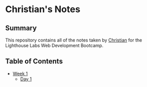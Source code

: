 # Christian's Notes

## Summary
This repository contains all of the notes taken by [Christian](https://github.com/robotsch) for the Lighthouse Labs Web Development Bootcamp.

## Table of Contents
 * [Week 1](/Week_1)
    * [Day 1](/Day_1)

